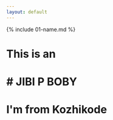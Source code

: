 ```yaml
---
layout: default
---
```


{% include 01-name.md %}

# This is an <h1> # JIBI P BOBY 
# I'm from Kozhikode
